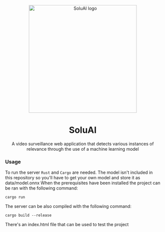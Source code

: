 <div align="center">
  <a href="https://github.com/HeyListenNavi/soluai">
    <img src="https://github.com/user-attachments/assets/2da400d5-a016-48da-aa26-4e97cebdc2ae" alt="SoluAI logo" width="350" height="350">
  </a>


<h1>SoluAI</h1>
<p>A video surveillance web application that detects various instances of relevance through the use of a machine learning model</p>
</div>

### Usage
To run the server `Rust` and `Cargo` are needed. The model isn't included in this repository so you'll have to get your own model and store it as data/model.onnx
When the prerequisites have been installed the project can be ran with the following command:
```
cargo run
```
The server can be also compiled with the following command:
```
cargo build --release
```
There's an index.html file that can be used to test the project
